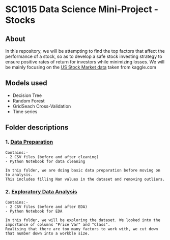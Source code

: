 # SC1015 Data Science Mini-Project - Stocks

## About
In this repository, we will be attempting to find the top factors that affect the performance of a stock, so as to develop a safe stock investing strategy to ensure positive rates of return for investors while minimizing losses. We will be mainly focusing on the [US Stock Market data](https://www.kaggle.com/datasets/cnic92/200-financial-indicators-of-us-stocks-20142018) taken from kaggle.com 

## Models used
- Decision Tree
- Random Forest
- GridSeach Cross-Validation
- Time series

## Folder descriptions

### 1. [Data Preparation](https://github.com/weicocogoat/SC1015-Mini-Project/tree/master/1%20data%20preparation)

    Contains:- 
    - 2 CSV files (before and after cleaning)
    - Python Notebook for data cleaning
    
    In this folder, we are doing basic data preparation before moving on to analysis. 
    This includes filling Nan values in the dataset and removing outliers.
   
### 2. [Exploratory Data Analysis](https://github.com/weicocogoat/SC1015-Mini-Project/tree/master/2%20EDA)

    Contains:-
    - 2 CSV files (before and after EDA)
    - Python Notebook for EDA
    
    In this folder, we will be exploring the dataset. We looked into the importance of columns "Price Var" and "Class". 
    Realising that there are too many factors to work with, we cut down that number down into a workble size.
    
